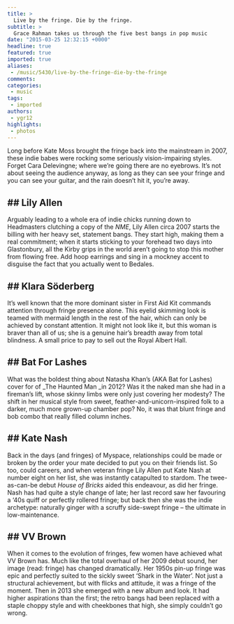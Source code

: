 ```yaml
---
title: >
  Live by the fringe. Die by the fringe.
subtitle: >
  Grace Rahman takes us through the five best bangs in pop music
date: "2015-03-25 12:32:15 +0000"
headline: true
featured: true
imported: true
aliases:
 - /music/5430/live-by-the-fringe-die-by-the-fringe
comments:
categories:
 - music
tags:
 - imported
authors:
 - ygr12
highlights:
 - photos
---
```


Long before Kate Moss brought the fringe back into the mainstream in 2007, these indie babes were rocking some seriously vision-impairing styles. Forget Cara Delevingne; where we’re going there are no eyebrows. It’s not about seeing the audience anyway, as long as they can see your fringe and you can see your guitar, and the rain doesn’t hit it, you’re away.
## ## Lily Allen
Arguably leading to a whole era of indie chicks running down to Headmasters clutching a copy of the _NME_, Lily Allen circa 2007 starts the billing with her heavy set, statement bangs. They start high, making them a real commitment; when it starts sticking to your forehead two days into Glastonbury, all the Kirby grips in the world aren’t going to stop this mother from flowing free. Add hoop earrings and sing in a mockney accent to disguise the fact that you actually went to Bedales.
## ## Klara Söderberg
It’s well known that the more dominant sister in First Aid Kit commands attention through fringe presence alone. This eyelid skimming look is teamed with mermaid length in the rest of the hair, which can only be achieved by constant attention. It might not look like it, but this woman is braver than all of us; she is a genuine hair’s breadth away from total blindness. A small price to pay to sell out the Royal Albert Hall.
## ## Bat For Lashes
What was the boldest thing about Natasha Khan’s (AKA Bat for Lashes) cover for of _The Haunted Man _in 2012? Was it the naked man she had in a fireman’s lift, whose skinny limbs were only just covering her modesty? The shift in her musical style from sweet, feather-and-unicorn-inspired folk to a darker, much more grown-up chamber pop? No, it was that blunt fringe and bob combo that really filled column inches.
## ## Kate Nash
Back in the days (and fringes) of Myspace, relationships could be made or broken by the order your mate decided to put you on their friends list. So too, could careers, and when veteran fringe Lily Allen put Kate Nash at number eight on her list, she was instantly catapulted to stardom. The twee-as-can-be debut _House of Bricks_ aided this endeavour, as did her fringe. Nash has had quite a style change of late; her last record saw her favouring a ‘40s quiff or perfectly rollered fringe; but back then she was the indie archetype: naturally ginger with a scruffy side-swept fringe – the ultimate in low-maintenance.
## ## VV Brown
When it comes to the evolution of fringes, few women have achieved what VV Brown has. Much like the total overhaul of her 2009 debut sound, her image (read: fringe) has changed dramatically. Her 1950s pin-up fringe was epic and perfectly suited to the sickly sweet ‘Shark in the Water’. Not just a structural achievement, but with flicks and attitude, it was a fringe of the moment. Then in 2013 she emerged with a new album and look. It had higher aspirations than the first; the retro bangs had been replaced with a staple choppy style and with cheekbones that high, she simply couldn’t go wrong.
